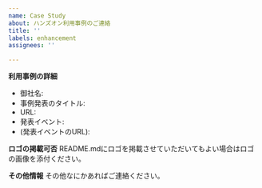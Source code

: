 ```yaml
---
name: Case Study
about: ハンズオン利用事例のご連絡
title: ''
labels: enhancement
assignees: ''

---
```


**利用事例の詳細**

* 御社名: 
* 事例発表のタイトル: 
* URL: 
* 発表イベント: 
* (発表イベントのURL): 

**ロゴの掲載可否**
README.mdにロゴを掲載させていただいてもよい場合はロゴの画像を添付ください。

**その他情報**
その他なにかあればご連絡ください。
